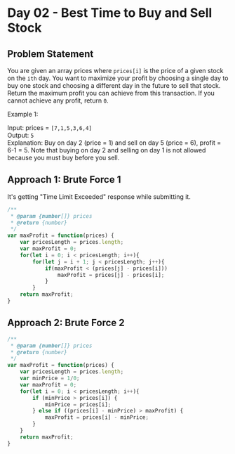 
# Day 02 - Best Time to Buy and Sell Stock

## Problem Statement
You are given an array prices where `prices[i]` is the price of a given stock on the `ith` day.
You want to maximize your profit by choosing a single day to buy one stock and choosing a different day in the future to sell that stock.
Return the maximum profit you can achieve from this transaction. If you cannot achieve any profit, return `0`.

Example 1:

Input: prices = `[7,1,5,3,6,4]`  
Output: `5`  
Explanation: Buy on day 2 (price = 1) and sell on day 5 (price = 6), profit = 6-1 = 5.
Note that buying on day 2 and selling on day 1 is not allowed because you must buy before you sell.


## Approach 1: Brute Force 1
It's getting "Time Limit Exceeded" response while submitting it.
```javascript
/**
 * @param {number[]} prices
 * @return {number}
 */
var maxProfit = function(prices) {
    var pricesLength = prices.length;
    var maxProfit = 0;
    for(let i = 0; i < pricesLength; i++){  
        for(let j = i + 1; j < pricesLength; j++){
            if(maxProfit < (prices[j] - prices[i]))
                maxProfit = prices[j] - prices[i];
            }
        }
    return maxProfit;
}
```
## Approach 2: Brute Force 2
```javascript
/**
 * @param {number[]} prices
 * @return {number}
 */
var maxProfit = function(prices) {
    var pricesLength = prices.length;
    var minPrice = 1/0;
    var maxProfit = 0;
    for(let i = 0; i < pricesLength; i++){  
        if (minPrice > prices[i]) {
            minPrice = prices[i];
        } else if ((prices[i] - minPrice) > maxProfit) {
            maxProfit = prices[i] - minPrice;
        }        
    }
    return maxProfit;
}  
```